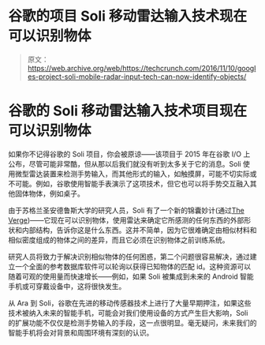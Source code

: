 # 谷歌的项目 Soli 移动雷达输入技术现在可以识别物体

> 原文：<https://web.archive.org/web/https://techcrunch.com/2016/11/10/googles-project-soli-mobile-radar-input-tech-can-now-identify-objects/>

# 谷歌的 Soli 移动雷达输入技术项目现在可以识别物体

如果你不记得谷歌的 Soli 项目，你会被原谅——该项目于 2015 年在谷歌 I/O 上公布，尽管可能非常酷，但从那以后我们就没有听到太多关于它的消息。Soli 使用微型雷达装置来检测手势输入，而其他形式的输入，如触摸屏，可能不切实际或不可能。例如，谷歌使用智能手表演示了这项技术，但它也可以将手势交互融入其他固体物体，例如桌子。

由于苏格兰圣安德鲁斯大学的研究人员，Soli 有了一个新的锦囊妙计(通过[The Verge](https://web.archive.org/web/20221025222508/http://www.theverge.com/2016/11/10/13582700/google-soli-radarcat-object-recognition))——它现在可以识别物体，使用雷达来确定它所感测的任何东西的外部形状和内部结构，告诉你这是什么东西。这并不简单，因为它很难确定由相似材料和相似密度组成的物体之间的差异，而且它必须在识别物体之前训练系统。

研究人员将致力于解决识别相似物体的任何困惑，第二个问题很容易解决，通过建立一个全面的参考数据库软件可以轮询以获得已知物体的匹配 id。这种资源可以随着可观的使用量而快速增长——例如，如果 Soli 被集成到未来的 Android 智能手机或可穿戴设备中，这将很快发生。

从 Ara 到 Soli，谷歌在先进的移动传感器技术上进行了大量早期押注，如果这些技术被纳入未来的智能手机，可能会对我们使用设备的方式产生巨大影响，Soli 的扩展功能不仅仅是检测手势输入的手段，这一点很明显。毫无疑问，未来我们的智能手机将会对背景和周围环境有深刻的认识。